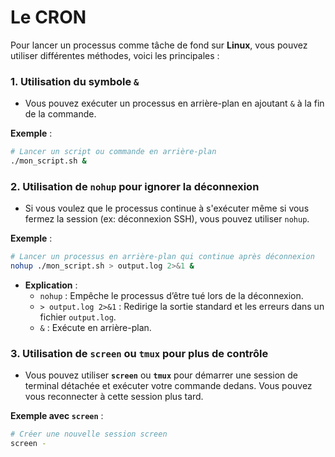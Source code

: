 # Le CRON

Pour lancer un processus comme tâche de fond sur **Linux**, vous pouvez utiliser différentes méthodes, voici les principales :

### 1. **Utilisation du symbole `&`**

- Vous pouvez exécuter un processus en arrière-plan en ajoutant `&` à la fin de la commande.

**Exemple** :
```bash
# Lancer un script ou commande en arrière-plan
./mon_script.sh &
```

### 2. **Utilisation de `nohup` pour ignorer la déconnexion**

- Si vous voulez que le processus continue à s'exécuter même si vous fermez la session (ex: déconnexion SSH), vous pouvez utiliser `nohup`.

**Exemple** :
```bash
# Lancer un processus en arrière-plan qui continue après déconnexion
nohup ./mon_script.sh > output.log 2>&1 &
```
- **Explication** :
  - `nohup` : Empêche le processus d’être tué lors de la déconnexion.
  - `> output.log 2>&1` : Redirige la sortie standard et les erreurs dans un fichier `output.log`.
  - `&` : Exécute en arrière-plan.

### 3. **Utilisation de `screen` ou `tmux` pour plus de contrôle**

- Vous pouvez utiliser **`screen`** ou **`tmux`** pour démarrer une session de terminal détachée et exécuter votre commande dedans. Vous pouvez vous reconnecter à cette session plus tard.

**Exemple avec `screen`** :
```bash
# Créer une nouvelle session screen
screen -
